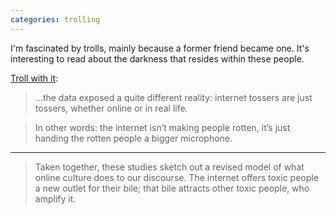 ```yaml
---
categories: trolling
---
```


I'm fascinated by trolls, mainly because a former friend became one. It's interesting to read about the darkness that resides within these people.

[Troll with it](https://nwsh.substack.com/p/new-week-same-humans-50):

> ...the data exposed a quite different reality: internet tossers are just tossers, whether online or in real life.

> In other words: the internet isn’t making people rotten, it’s just handing the rotten people a bigger microphone.

***

> Taken together, these studies sketch out a revised model of what online culture does to our discourse. The internet offers toxic people a new outlet for their bile; that bile attracts other toxic people, who amplify it.